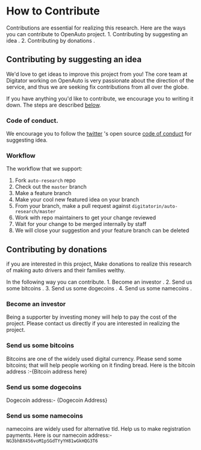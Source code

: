 # How to Contribute
Contributions are essential for realizing this research. Here are the ways you can contribute to OpenAuto project.
1. 
Contributing by suggesting an idea .
2. 
Contributing by donations .

## Contributing by suggesting an idea

We'd love to get ideas to improve this project from you! The core team at Digitator working on OpenAuto is very passionate about the direction of the service, and thus we are seeking fix contributions from all over the globe.

If you have anything you'd like to contribute, we encourage you to  writing it down. The steps are described [below](#workflow).

### Code of conduct.

We encourage you to follow the [twitter](https://twitter.com)
's open source [code of conduct](https://engineering.twitter.com/opensource/code-of-conduct)
for suggesting idea.

### Workflow

The workflow that we support:

1.  Fork `auto-research` repo
2.  Check out the `master` branch
3.  Make a feature branch
4.  Make your cool new featured idea on your branch
6.  From your branch, make a pull request against `digitatorin/auto-research/master`
7.  Work with repo maintainers to get your change reviewed
8.  Wait for your change to be merged internally by staff
9.  We will close your suggestion and your feature branch can be deleted

## Contributing by donations

if you are interested in this project, Make donations to realize this research of making auto drivers and their families welthy.

In the following way you can contribute.
1. 
Become an investor .
2. 
Send us some bitcoins .
3. 
Send us some dogecoins .
4. 
Send us some namecoins .

### Become an investor

Being a supporter by investing money will help to pay the cost of the project.
Please contact us directly if you are interested in realizing the project.

### Send us some bitcoins

Bitcoins are one of the widely used digital currency. 
Please send some bitcoins; that will help people working on it finding bread.
Here is the bitcoin address :-{Bitcoin address here}

### Send us some dogecoins

Dogecoin address:- {Dogecoin Address}

### Send us some namecoins

namecoins are widely used for alternative tld.
Help us to make registration payments.
Here is our namecoin address:-`NG3bhBX456voM1pSGdTYyYH81wGkHQG3T6`